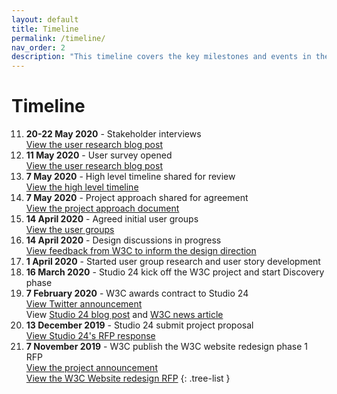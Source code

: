 ```yaml
---
layout: default
title: Timeline
permalink: /timeline/
nav_order: 2
description: "This timeline covers the key milestones and events in the W3C website redesign."
---
```

# Timeline


11. **20-22 May 2020** - Stakeholder interviews  
[View the user research blog post](/updates/user-research/)
10. **11 May 2020** - User survey opened  
[View the user research blog post](/updates/user-research/)
9. **7 May 2020** - High level timeline shared for review  
[View the high level timeline](/docs/high-level-timeline/)
8. **7 May 2020** - Project approach shared for agreement  
[View the project approach document](/docs/project-approach/)
7. **14 April 2020** - Agreed initial user groups  
[View the user groups](/docs/user-groups/)
6. **14 April 2020** - Design discussions in progress  
[View feedback from W3C to inform the design direction](/updates/design-survey/) 
5. **1 April 2020** - Started user group research and user story development
4. **16 March 2020** - Studio 24 kick off the W3C project and start Discovery phase
3. **7 February 2020** - W3C awards contract to Studio 24  
[View Twitter announcement](https://twitter.com/w3c/status/1225796276555567105)  
View [Studio 24 blog post](https://www.studio24.net/blog/studio24-w3c/) and [W3C news article](https://www.w3.org/blog/news/archives/8326)
2. **13 December 2019** - Studio 24 submit project proposal  
[View Studio 24's RFP response](https://lists.w3.org/Archives/Public/public-website-redesign/2019Dec/0024.html) 
1. **7 November 2019** - W3C publish the W3C website redesign phase 1 RFP  
[View the project announcement](https://twitter.com/w3c/status/1192381879812579328)  
[View the W3C Website redesign RFP](https://www.w3.org/2019/11/website-redesign-rfp.html)
{: .tree-list }
